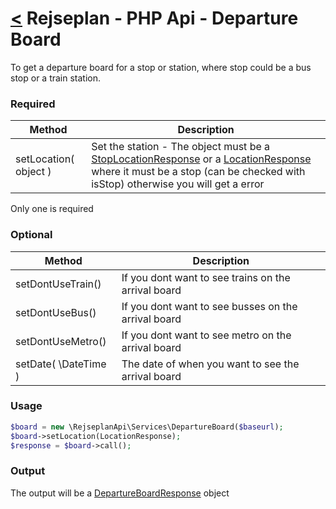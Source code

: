 [<](../index.md) Rejseplan - PHP Api - Departure Board
=========================

To get a departure board for a stop or station, where stop could be a bus stop or a train station.

### Required

| Method | Description |
| --- | --- |
| setLocation( object ) | Set the station - The object must be a [StopLocationResponse](../Response/StopLocationResponse.md) or a [LocationResponse](../Response/LocationResponse.md) where it must be a stop (can be checked with isStop) otherwise you will get a error

Only one is required

### Optional

| Method | Description |
| --- | --- |
| setDontUseTrain() | If you dont want to see trains on the arrival board |
| setDontUseBus() | If you dont want to see busses on the arrival board |
| setDontUseMetro() | If you dont want to see metro on the arrival board | 
| setDate( \DateTime ) | The date of when you want to see the arrival board |

### Usage

```php
$board = new \RejseplanApi\Services\DepartureBoard($baseurl);
$board->setLocation(LocationResponse);
$response = $board->call();
```

### Output

The output will be a [DepartureBoardResponse](../Response/DepartureBoardResponse.md) object
